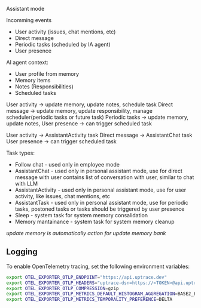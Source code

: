 Assistant mode

Incomming events
- User activity (issues, chat mentions, etc)
- Direct message
- Periodic tasks (scheduled by IA agent)
- User presence

AI agent context:
- User profile from memory
- Memory items
- Notes (Responsibilities)
- Scheduled tasks


User activity -> update memory, update notes, schedule task
Direct message -> update memory, update responsibility, manage scheduler(periodic tasks or future task)
Periodic tasks -> update memory, update notes,
User presence -> can trigger scheduled task

User activity -> AssistantActivity task
Direct message -> AssistantChat task
User presence -> can trigger scheduled task

Task types:
- Follow chat - used only in employee mode
- AssistantChat - used only in personal assistant mode, use for direct message with user contains list of conversation with user, similar to chat with LLM
- AssistantActivity - used only in personal assistant mode, use for user activity, like issues, chat mentions, etc
- AssistantTask - used only in personal assistant mode, use for periodic tasks, postoned tasks or tasks should be triggered by user presence
- Sleep - system task for system memory consalidation
- Memory mantainance - system task for system memory cleanup

_update memory is automatically action for update memory bank_

## Logging
To enable OpenTelemetry tracing, set the following environment variables:
```bash
export OTEL_EXPORTER_OTLP_ENDPOINT="https://api.uptrace.dev"
export OTEL_EXPORTER_OTLP_HEADERS="uptrace-dsn=https://<TOKEN>@api.uptrace.dev?grpc=4317"
export OTEL_EXPORTER_OTLP_COMPRESSION=gzip
export OTEL_EXPORTER_OTLP_METRICS_DEFAULT_HISTOGRAM_AGGREGATION=BASE2_EXPONENTIAL_BUCKET_HISTOGRAM
export OTEL_EXPORTER_OTLP_METRICS_TEMPORALITY_PREFERENCE=DELTA
```
